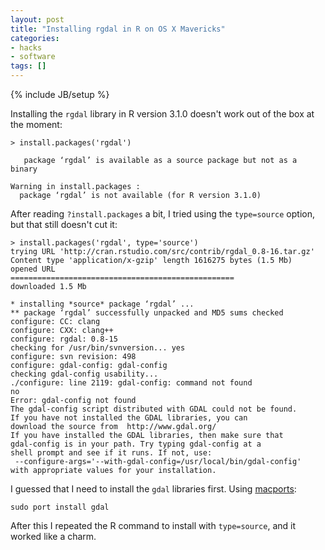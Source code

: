 ```yaml
---
layout: post
title: "Installing rgdal in R on OS X Mavericks"
categories:
- hacks
- software
tags: []
---
```

{% include JB/setup %}

Installing the `rgdal` library in R version 3.1.0 doesn't work out of the box at the moment:

```rout
> install.packages('rgdal')

   package ‘rgdal’ is available as a source package but not as a binary

Warning in install.packages :
  package ‘rgdal’ is not available (for R version 3.1.0)
```

After reading `?install.packages` a bit,
I tried using the `type=source` option,
but that still doesn't cut it:

```rout
> install.packages('rgdal', type='source')
trying URL 'http://cran.rstudio.com/src/contrib/rgdal_0.8-16.tar.gz'
Content type 'application/x-gzip' length 1616275 bytes (1.5 Mb)
opened URL
==================================================
downloaded 1.5 Mb

* installing *source* package ‘rgdal’ ...
** package ‘rgdal’ successfully unpacked and MD5 sums checked
configure: CC: clang
configure: CXX: clang++
configure: rgdal: 0.8-15
checking for /usr/bin/svnversion... yes
configure: svn revision: 498
configure: gdal-config: gdal-config
checking gdal-config usability... 
./configure: line 2119: gdal-config: command not found
no
Error: gdal-config not found
The gdal-config script distributed with GDAL could not be found.
If you have not installed the GDAL libraries, you can
download the source from  http://www.gdal.org/
If you have installed the GDAL libraries, then make sure that
gdal-config is in your path. Try typing gdal-config at a
shell prompt and see if it runs. If not, use:
 --configure-args='--with-gdal-config=/usr/local/bin/gdal-config'
with appropriate values for your installation.
```

I guessed that I need to install the `gdal` libraries first.
Using [macports][1]:

    sudo port install gdal

After this I repeated the R command to install with `type=source`,
and it worked like a charm.

[1]: http://www.macports.org/
